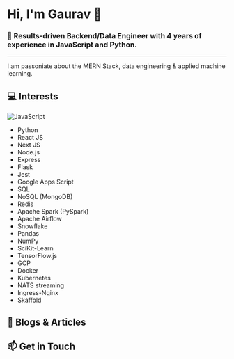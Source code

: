 # Hi, I'm Gaurav 👋

### 🚀 Results-driven Backend/Data Engineer with 4 years of experience in JavaScript and Python.

---

I am passoniate about the MERN Stack, data engineering & applied machine learning.

## 💻 Interests

![JavaScript](https://img.shields.io/badge/-JavaScript-F7DF1E?logo=javascript&logoColor=black&style=for-the-badge)
- Python
- React JS
- Next JS
- Node.js
- Express
- Flask
- Jest
- Google Apps Script
- SQL
- NoSQL (MongoDB)
- Redis
- Apache Spark (PySpark)
- Apache Airflow
- Snowflake
- Pandas
- NumPy
- SciKit-Learn
- TensorFlow.js
- GCP
- Docker
- Kubernetes
- NATS streaming
- Ingress-Nginx
- Skaffold

## 📝 Blogs & Articles

## 📫 Get in Touch
